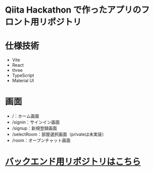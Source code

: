 # Qiita Hackathon で作ったアプリのフロント用リポジトリ

# 仕様技術
- Vite
- React
- three
- TypeScript
- Material UI

# 画面
- /：ホーム画面
- /signin：サインイン画面
- /signup：新規登録画面
- /selectRoom：部屋選択画面（privateは未実装）
- /room：オープンチャット画面

# [バックエンド用リポジトリはこちら](https://github.com/team-nup/QiitaHackathon-CodeCrew-Backend)

